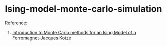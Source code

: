 # Ising-model-monte-carlo-simulation



Reference:
1. [Introduction to Monte Carlo methods for an Ising Model of a Ferromagnet-Jacques Kotze](https://arxiv.org/abs/0803.0217)
